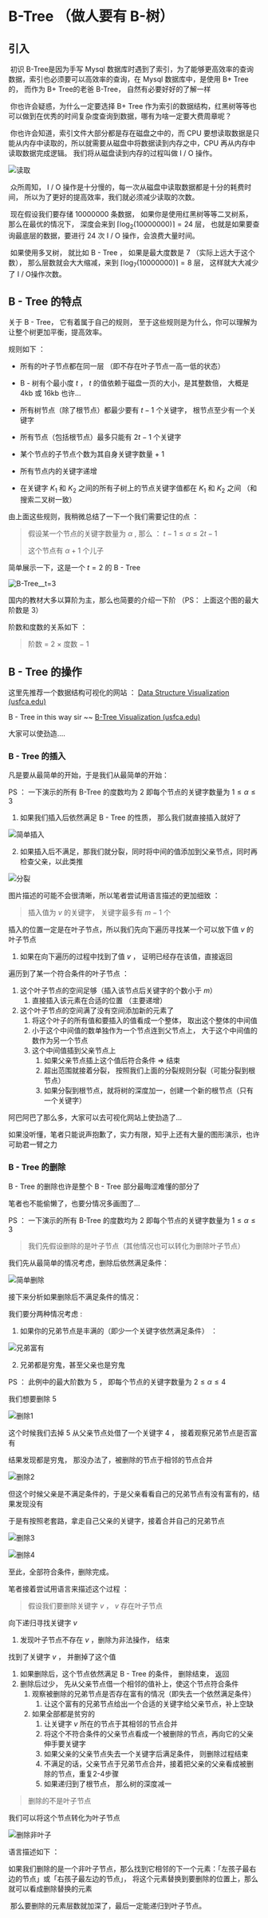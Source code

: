 # B-Tree （做人要有 B-树）

## 引入

​		初识 B-Tree是因为手写 Mysql 数据库时遇到了索引，为了能够更高效率的查询数据，索引也必须要可以高效率的查询，在 Mysql 数据库中，是使用 B+ Tree的， 而作为 B+ Tree的老爸 B-Tree， 自然有必要好好的了解一样

​		你也许会疑惑，为什么一定要选择 B+ Tree 作为索引的数据结构，红黑树等等也可以做到在优秀的时间复杂度查询到数据，哪有为啥一定要大费周章呢？

​		你也许会知道，索引文件大部分都是存在磁盘之中的，而 CPU 要想读取数据是只能从内存中读取的，所以就需要从磁盘中将数据读到内存之中，CPU 再从内存中读取数据完成逻辑。 我们将从磁盘读到内存的过程叫做 I / O 操作。

<img src="D:/DeskTop/%E7%AC%94%E8%AE%B0/%E6%95%B0%E6%8D%AE%E7%BB%93%E6%9E%84/img/%E8%AF%BB%E5%8F%96.png" alt="读取"  />

​		众所周知， I / O 操作是十分慢的，每一次从磁盘中读取数据都是十分的耗费时间， 所以为了更好的提高效率，我们就必须减少读取的次数。

​		现在假设我们要存储 $10000000$ 条数据， 如果你是使用红黑树等等二叉树系， 那么在最优的情况下， 深度会来到 $\left \lceil \log_2 (10000000) \right \rceil  = 24$ 层， 也就是如果要查询最底层的数据，要进行 $24$ 次 I / O 操作，会浪费大量时间。

​		如果使用多叉树， 就比如 B - Tree ， 如果是最大度数是 $7$ （实际上远大于这个数）， 那么层数就会大大缩减，来到 $\left \lceil \log_7 (10000000) \right \rceil  = 8$ 层， 这样就大大减少了 I / O操作次数。



## B - Tree 的特点

关于 B - Tree， 它有着属于自己的规则， 至于这些规则是为什么，你可以理解为让整个树更加平衡，提高效率。

规则如下 ：

* 所有的叶子节点都在同一层  （即不存在叶子节点一高一低的状态）

* B - 树有个最小度 $t$ ， $t$ 的值依赖于磁盘一页的大小，是其整数倍， 大概是 4kb 或 16kb 也许...
* 所有树节点（除了根节点）都最少要有 $t-1$ 个关键字， 根节点至少有一个关键字
* 所有节点（包括根节点）最多只能有 $2t-1$ 个关键字
* 某个节点的子节点个数为其自身关键字数量 + $1$
* 所有节点内的关键字递增
* 在关键字  $K_1$ 和 $K_2$ 之间的所有子树上的节点关键字值都在 $K_1$ 和 $K_2$ 之间 （和搜索二叉树一致）



由上面这些规则，我稍微总结了一下一个我们需要记住的点 ：

> 假设某一个节点的关键字数量为 $\alpha$ , 那么 ： $t - 1 \le \alpha \le 2t - 1$
>
> 这个节点有 $\alpha + 1$ 个儿子



简单展示一下，这是一个 $t=2$ 的 B - Tree

![B-Tree__t=3](D:/DeskTop/%E7%AC%94%E8%AE%B0/%E6%95%B0%E6%8D%AE%E7%BB%93%E6%9E%84/img/B-Tree__t=3.png)

国内的教材大多以算阶为主，那么也简要的介绍一下阶 （PS： 上面这个图的最大阶数是 $3$）

阶数和度数的关系如下 ：

> 阶数 =  2 $\times$ 度数 $-$ 1



## B - Tree 的操作

这里先推荐一个数据结构可视化的网站 ： [Data Structure Visualization (usfca.edu)](https://www.cs.usfca.edu/~galles/visualization/Algorithms.html)

B - Tree in this way sir ~~  [B-Tree Visualization (usfca.edu)](https://www.cs.usfca.edu/~galles/visualization/BTree.html)

大家可以使劲造....



### B - Tree 的插入

凡是要从最简单的开始，于是我们从最简单的开始：

PS ： 一下演示的所有 B-Tree 的度数均为 $2$ 即每个节点的关键字数量为 $1 \le \alpha \le 3$



1.  如果我们插入后依然满足 B - Tree 的性质， 那么我们就直接插入就好了

<img src="D:/DeskTop/%E7%AC%94%E8%AE%B0/%E6%95%B0%E6%8D%AE%E7%BB%93%E6%9E%84/img/%E7%AE%80%E5%8D%95%E6%8F%92%E5%85%A5.png" alt="简单插入"  />

2. 如果插入后不满足，那我们就分裂，同时将中间的值添加到父亲节点，同时再检查父亲，以此类推

![分裂](D:/DeskTop/%E7%AC%94%E8%AE%B0/%E6%95%B0%E6%8D%AE%E7%BB%93%E6%9E%84/img/%E5%88%86%E8%A3%82.png)

图片描述的可能不会很清晰，所以笔者尝试用语言描述的更加细致 ：

> 插入值为 $v$ 的关键字， 关键字最多有 $m - 1$ 个

插入的位置一定是在叶子节点，所以我们先向下遍历寻找某一个可以放下值 $v$ 的叶子节点

1.  如果在向下遍历的过程中找到了值 $v$ ， 证明已经存在该值，直接返回

遍历到了某一个符合条件的叶子节点 ：

1. 这个叶子节点的空间足够（插入该节点后关键字的个数小于 $m$）
   1. 直接插入该元素在合适的位置 （主要递增）
2. 这个叶子节点的空间满了没有空间添加新的元素了
   1.  将这个叶子的所有值和要插入的值看成一个整体， 取出这个整体的中间值
   2. 小于这个中间值的数单独作为一个节点连到父节点上， 大于这个中间值的数作为另一个节点
   3. 这个中间值插到父亲节点上
      1. 如果父亲节点插上这个值后符合条件 $\Longrightarrow$ 结束
      2. 超出范围就接着分裂， 按照我们上面的分裂规则分裂（可能分裂到根节点）
      3. 如果分裂到根节点，就将树的深度加一，创建一个新的根节点（只有一个关键字）



阿巴阿巴了那么多，大家可以去可视化网站上使劲造了...

如果没听懂，笔者只能说声抱歉了，实力有限，知乎上还有大量的图形演示，也许可助君一臂之力



### B - Tree 的删除

B - Tree 的删除也许是整个 B - Tree 部分最晦涩难懂的部分了

笔者也不能偷懒了，也要分情况多画图了...

PS ： 一下演示的所有 B-Tree 的度数均为 $2$ 即每个节点的关键字数量为 $1 \le \alpha \le 3$



> 我们先假设删除的是叶子节点（其他情况也可以转化为删除叶子节点）

我们先从最简单的情况考虑，删除后依然满足条件：

![简单删除](D:/DeskTop/%E7%AC%94%E8%AE%B0/%E6%95%B0%E6%8D%AE%E7%BB%93%E6%9E%84/img/%E7%AE%80%E5%8D%95%E5%88%A0%E9%99%A4.png)

接下来分析如果删除后不满足条件的情况：

我们要分两种情况考虑 : 

1. 如果你的兄弟节点是丰满的（即少一个关键字依然满足条件） ：

![兄弟富有](D:/DeskTop/%E7%AC%94%E8%AE%B0/%E6%95%B0%E6%8D%AE%E7%BB%93%E6%9E%84/img/%E5%85%84%E5%BC%9F%E5%AF%8C%E6%9C%89.png)

2. 兄弟都是穷鬼，甚至父亲也是穷鬼

PS ： 此例中的最大阶数为 $5$ ， 即每个节点的关键字数量为 $2 \le \alpha \le 4$

我们想要删除 $5$

![删除1](D:/DeskTop/%E7%AC%94%E8%AE%B0/%E6%95%B0%E6%8D%AE%E7%BB%93%E6%9E%84/img/%E5%88%A0%E9%99%A41.png)

这个时候我们去掉 $5$ 从父亲节点处借了一个关键字 $4$ ， 接着观察兄弟节点是否富有

结果发现都是穷鬼， 那没办法了，被删除的节点于相邻的节点合并

![删除2](D:/DeskTop/%E7%AC%94%E8%AE%B0/%E6%95%B0%E6%8D%AE%E7%BB%93%E6%9E%84/img/%E5%88%A0%E9%99%A42.png)

但这个时候父亲是不满足条件的，于是父亲看看自己的兄弟节点有没有富有的，结果发现没有

于是有按照老套路，拿走自己父亲的关键字，接着合并自己的兄弟节点

![删除3](D:/DeskTop/%E7%AC%94%E8%AE%B0/%E6%95%B0%E6%8D%AE%E7%BB%93%E6%9E%84/img/%E5%88%A0%E9%99%A43.png)

![删除4](D:/DeskTop/%E7%AC%94%E8%AE%B0/%E6%95%B0%E6%8D%AE%E7%BB%93%E6%9E%84/img/%E5%88%A0%E9%99%A44.png)

至此，全部符合条件，删除完成。

笔者接着尝试用语言来描述这个过程 ：

> 假设我们要删除关键字 $v$ ， $v$ 存在叶子节点

向下递归寻找关键字 $v$ 

1. 发现叶子节点不存在 $v$ ，删除为非法操作， 结束

找到了关键字 $v$ ， 并删掉了这个值

1. 如果删除后，这个节点依然满足 B - Tree 的条件， 删除结束， 返回
2. 删除后过少， 先从父亲节点借一个相邻的值补上，使这个节点符合条件
   1. 观察被删除的兄弟节点是否存在富有的情况（即失去一个依然满足条件）
      1. 让这个富有的兄弟节点给出一个合适的关键字给父亲节点，补上空缺
   2. 如果全部都是贫穷的
      1. 让关键字 $v$ 所在的节点于其相邻的节点合并
      2. 将这个不符合条件的父亲节点看成一个被删除的节点，再向它的父亲伸手要关键字
      3. 如果父亲的父亲节点失去一个关键字后满足条件， 则删除过程结束
      4. 不满足的话，父亲节点于兄弟节点合并，接着把父亲的父亲看成被删除的节点，重复2-4步骤
      5. 如果递归到了根节点， 那么树的深度减一



> 删除的不是叶子节点

我们可以将这个节点转化为叶子节点

![删除非叶子](D:/DeskTop/%E7%AC%94%E8%AE%B0/%E6%95%B0%E6%8D%AE%E7%BB%93%E6%9E%84/img/%E5%88%A0%E9%99%A4%E9%9D%9E%E5%8F%B6%E5%AD%90.png)

语言描述如下 ：

​		如果我们删除的是一个非叶子节点，那么找到它相邻的下一个元素：「左孩子最右边的节点」或「右孩子最左边的节点」， 将这个元素替换到要删除的位置上，那么就可以看成删除替换的元素

​		那么要删除的元素层数就加深了，最后一定能递归到叶子节点。



